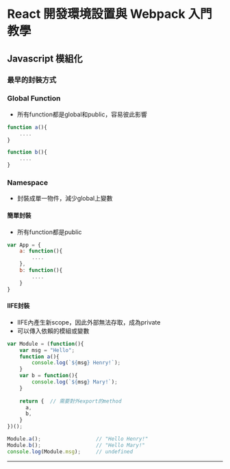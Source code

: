# React 開發環境設置與 Webpack 入門教學

## Javascript 模組化

### 最早的封裝方式

### Global Function
* 所有function都是global和public，容易彼此影響

```javascript
function a(){
    ....
}

function b(){
    ....
}
```

### Namespace
* 封裝成單一物件，減少global上變數

#### 簡單封裝
* 所有function都是public

```javascript
var App = {
    a: function(){
        ....
    },
    b: function(){
        ....
    }
}
```

#### IIFE封裝
* IIFE內產生新scope，因此外部無法存取，成為private
* 可以傳入依賴的模組或變數

```javascript
var Module = (function(){
    var msg = "Hello";
    function a(){
        console.log(`${msg} Henry!`);
    }
    var b = function(){
        console.log(`${msg} Mary!`);
    }
    
    return {  // 需要對外export的method
      a,
      b,
    }
})();

Module.a();                  // "Hello Henry!"
Module.b();                  // "Hello Mary!"
console.log(Module.msg);     // undefined
```

-----

